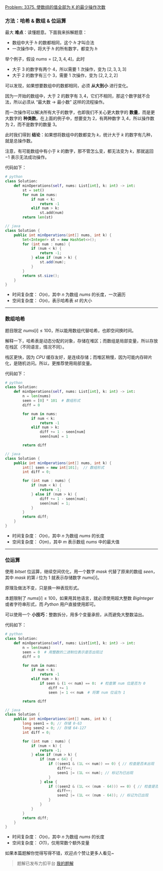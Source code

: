 [Problem: 3375. 使数组的值全部为 K 的最少操作次数](https://leetcode.cn/problems/minimum-operations-to-make-array-values-equal-to-k/description/)

### 方法：哈希 & 数组 & 位运算

最大 **难点**：读懂题意。下面我来拆解题意：

- 数组中大于 $h$ 的数都相同，这个 $h$ 才叫合法
- 一次操作中，将大于 $h$ 的所有数字，都变为 $h$

举个例子，假设 $nums=[2,3,4,4]$，此时

- 大于 $3$ 的数字有两个 $4$，所以需要 $1$ 次操作，变为 $[2,3,3,3]$
- 大于 $2$ 的数字有三个 $3$，需要 $1$ 次操作，变为 $[2,2,2,2]$

可以发现，如果想要数组中的数都相同，必须 **从大到小** 进行变化。

因为一开始的数组中，大于 $2$ 的数字有 $3,4$，它们不相同，那这个数字就不合法，所以必须从 “最大数 -> 最小数” 这样的流程操作。

而一次操作可以解决所有大于的数字，也即我们不关心更大数字的 **数量**，而是更大数字的 **种类数**。在上面的例子中，想要变为 $2$，有两种数字 $3,4$，所以操作数为 $2$，而不是数字的数量 $3$。

此时我们得到 **结论**：如果想将数组中的数都变为 $k$，统计大于 $k$ 的数字有几种，就是总操作数。

注意，有可能数组中有小于 $k$ 的数字，那不管怎么变，都无法变为 $k$，那就返回 $-1$ 表示无法成功操作。

代码如下：

```Python
# python
class Solution:
    def minOperations(self, nums: List[int], k: int) -> int:
        st = set()
        for num in nums:
            if num < k:
                return -1
            elif num > k:
                st.add(num)
        return len(st)
```

```Java
// java
class Solution {
    public int minOperations(int[] nums, int k) {
        Set<Integer> st = new HashSet<>();
        for (int num : nums) {
            if (num < k) {
                return -1;
            } else if (num > k) {
                st.add(num);
            }
        }
        return st.size();
    }
}
```

- 时间复杂度： $O(n)$，其中 $n$ 为数组 $nums$ 的长度，一次遍历
- 空间复杂度： $O(n)$，表示哈希表 $st$ 的大小

---

### 数组哈希

题目限定 $nums[i]\leq 100$，所以能用数组代替哈希，也即空间换时间。

解释一下，哈希表是动态分配的对象，存储在堆区；而数组是局部变量，所以存放在栈区（不同语言，情况不同）。

栈区更快，因为 $CPU$ 缓存友好，是连续存储；而堆区稍慢，因为可能内存碎片化，是随机访问。所以，更推荐使用局部变量。

代码如下：

```Python
# python
class Solution:
    def minOperations(self, nums: List[int], k: int) -> int:
        n = len(nums)
        seen = [0] * 101  # 数组形式
        diff = 0

        for num in nums:
            if num < k:
                return -1
            elif num > k:
                diff += 1 - seen[num]
                seen[num] = 1

        return diff
```

```Java
// java
class Solution {
    public int minOperations(int[] nums, int k) {
        int[] seen = new int[101];  // 数组形式
        int diff = 0;

        for (int num : nums) {
            if (num < k) {
                return -1;
            } else if (num > k) {
                diff += 1 - seen[num];
                seen[num] = 1;
            }
        }
        return diff;
    }
}
```

- 时间复杂度： $O(n)$，其中 $n$ 为数组 $nums$ 的长度
- 空间复杂度： $O(m)$，其中 $m$ 表示数组 $nums$ 中的最大值

---

### 位运算

使用 $bitset$ 位运算，继续空间优化，用一个数字 $mask$ 代替了原来的数组 $seen$，其中 $mask$ 的第 $i$ 位为 $1$ 就表示存储数字 $nums[i]$。

原理及做法不变，只是换一种表现形式。

本题限制了 $nums[i]\leq 100$，如果用其他语言，就必须使用超大整数 $BigInteger$ 或者字符串形式，而 $Python$ 用户直接使用即可。

可以使用一个 **小技巧**：整数拆分，用多个变量承担，从而避免大整数溢出。

代码如下：

```Python
# python
class Solution:
    def minOperations(self, nums: List[int], k: int) -> int:
        n = len(nums)
        seen = 0  # 用整数的二进制位表示是否出现过
        diff = 0

        for num in nums:
            if num < k:
                return -1
            elif num > k:
                if seen & (1 << num) == 0:  # 检查第 num 位是否为 0
                    diff += 1
                    seen |= 1 << num  # 将第 num 位设为 1

        return diff
```

```Java
// java
class Solution {
    public int minOperations(int[] nums, int k) {
        long seen1 = 0; // 存储 0-63
        long seen2 = 0; // 存储 64-127
        int diff = 0;

        for (int num : nums) {
            if (num < k) {
                return -1;
            } else if (num > k) {
                if (num < 64) {
                    if ((seen1 & (1L << num)) == 0) { // 检查是否未出现
                        diff++;
                        seen1 |= (1L << num); // 标记为已出现
                    }
                } else {
                    if ((seen2 & (1L << (num - 64))) == 0) { // 检查是否未出现
                        diff++;
                        seen2 |= (1L << (num - 64)); // 标记为已出现
                    }
                }
            }
        }
        return diff;
    }
}
```

- 时间复杂度： $O(n)$，其中 $n$ 为数组 $nums$ 的长度
- 空间复杂度： $O(1)$，仅用常数个额外变量

如果本篇题解你觉得写得不错，欢迎点个赞让更多人看见~

> 题解已发布力扣平台 [我的题解](https://leetcode.cn/problems/minimum-operations-to-make-array-values-equal-to-k/solutions/3645269/yue-du-li-jie-ha-xi-set-shu-zu-xing-shi-i4amn/)
